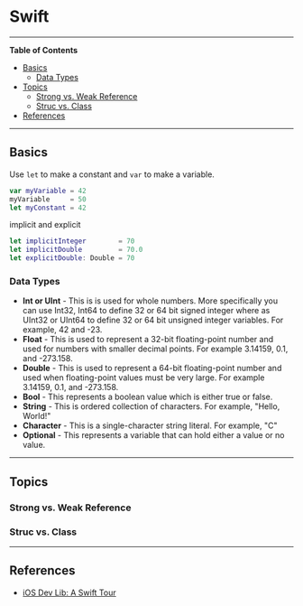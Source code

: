 # Swift

---

**Table of Contents**

<!-- TOC depthFrom:2 depthTo:6 withLinks:1 updateOnSave:1 orderedList:0 -->

- [Basics](#basics)
	- [Data Types](#data-types)
- [Topics](#topics)
	- [Strong vs. Weak Reference](#strong-vs-weak-reference)
	- [Struc vs. Class](#struc-vs-class)
- [References](#references)

<!-- /TOC -->

---


## Basics

Use `let` to make a constant and `var` to make a variable.

```swift
var myVariable = 42
myVariable     = 50
let myConstant = 42
```

implicit and explicit

```swift
let implicitInteger        = 70
let implicitDouble         = 70.0
let explicitDouble: Double = 70
```

### Data Types

* **Int or UInt** - This is is used for whole numbers. More specifically you can use Int32, Int64 to define 32 or 64 bit signed integer where as UInt32 or UInt64 to define 32 or 64 bit unsigned integer variables. For example, 42 and -23.
* **Float** - This is used to represent a 32-bit floating-point number and used for numbers with smaller decimal points. For example 3.14159, 0.1, and -273.158.
* **Double** - This is used to represent a 64-bit floating-point number and used when floating-point values must be very large. For example 3.14159, 0.1, and -273.158.
* **Bool** - This represents a boolean value which is either true or false.
* **String** - This is ordered collection of characters. For example, "Hello, World!"
* **Character** - This is a single-character string literal. For example, "C"
* **Optional** - This represents a variable that can hold either a value or no value.

---

## Topics

### Strong vs. Weak Reference


### Struc vs. Class


---

## References

* [iOS Dev Lib: A Swift Tour](https://developer.apple.com/library/ios/documentation/Swift/Conceptual/Swift_Programming_Language/GuidedTour.html)
